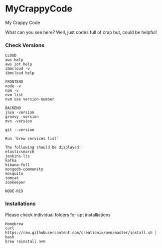 # MyCrappyCode
My Crappy Code

What can you see here?
Well, just codes full of crap but, could be helpful!

### Check Versions
```
CLOUD
aws help
aws iot help
ibmcloud -v
ibmcloud help
```

```
FRONTEND
node -v
npm -v
nvm list
nvm use version-number
```

```
BACKEND
java -version
groovy -version
mvn -version
```

```
git --version
```

```
Run `brew services list`

The following should be displayed:
elasticsearch
jenkins-lts
kafka
kibana-full
mongodb-community
mosquito
tomcat
zookeeper
```

```
NODE-RED
```

### Installations
Please check individual folders for apt installiations

```
Homebrew
curl https://raw.githubusercontent.com/creationix/nvm/master/install.sh | bash
brew reinstall nvm
```
